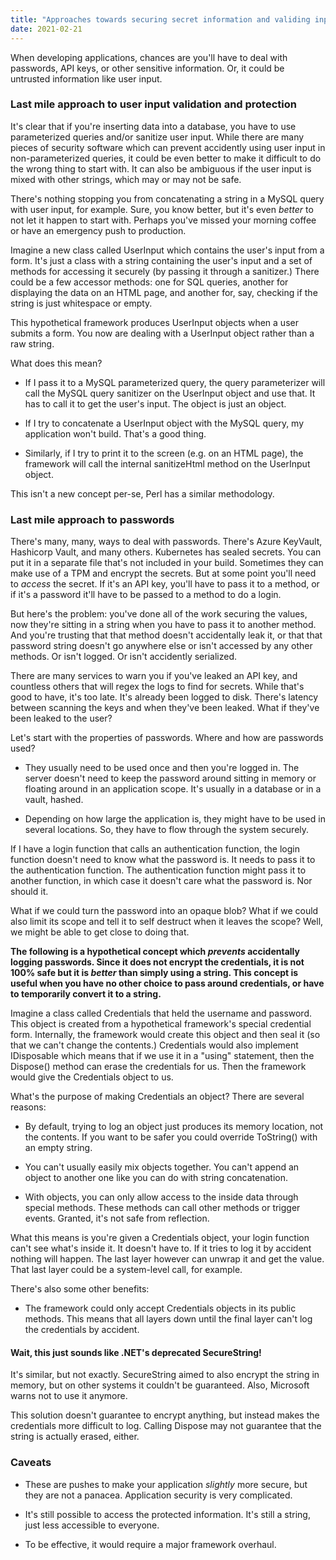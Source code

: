 ```yaml
---
title: "Approaches towards securing secret information and validing inputs, a last mile approach"
date: 2021-02-21
---
```


When developing applications, chances are you'll have to deal with passwords, API keys, or other sensitive information. Or, it could be untrusted information like user input.

### Last mile approach to user input validation and protection

It's clear that if you're inserting data into a database, you have to use parameterized queries and/or sanitize user input. While there are many pieces of security software which can prevent accidently using user input in non-parameterized queries, it could be even better to make it difficult to do the wrong thing to start with. It can also be ambiguous if the user input is mixed with other strings, which may or may not be safe.

There's nothing stopping you from concatenating a string in a MySQL query with user input, for example. Sure, you know better, but it's even *better* to not let it happen to start with. Perhaps you've missed your morning coffee or have an emergency push to production.

Imagine a new class called UserInput which contains the user's input from a form. It's just a class with a string containing the user's input and a set of methods for accessing it securely (by passing it through a sanitizer.) There could be a few accessor methods: one for SQL queries, another for displaying the data on an HTML page, and another for, say, checking if the string is just whitespace or empty.

This hypothetical framework produces UserInput objects when a user submits a form. You now are dealing with a UserInput object rather than a raw string.

What does this mean?

-   If I pass it to a MySQL parameterized query, the query parameterizer will call the MySQL query sanitizer on the UserInput object and use that. It has to call it to get the user's input. The object is just an object.

-   If I try to concatenate a UserInput object with the MySQL query, my application won't build. That's a good thing.

-   Similarly, if I try to print it to the screen (e.g. on an HTML page), the framework will call the internal sanitizeHtml method on the UserInput object.

This isn't a new concept per-se, Perl has a similar methodology.

### Last mile approach to passwords

There's many, many, ways to deal with passwords. There's Azure KeyVault, Hashicorp Vault, and many others. Kubernetes has sealed secrets. You can put it in a separate file that's not included in your build. Sometimes they can make use of a TPM and encrypt the secrets. But at some point you'll need to *access* the secret. If it's an API key, you'll have to pass it to a method, or if it's a password it'll have to be passed to a method to do a login.

But here's the problem: you've done all of the work securing the values, now they're sitting in a string when you have to pass it to another method. And you're trusting that that method doesn't accidentally leak it, or that that password string doesn't go anywhere else or isn't accessed by any other methods. Or isn't logged. Or isn't accidently serialized.

There are many services to warn you if you've leaked an API key, and countless others that will regex the logs to find for secrets. While that's good to have, it's too late. It's already been logged to disk. There's latency between scanning the keys and when they've been leaked. What if they've been leaked to the user?

Let's start with the properties of passwords. Where and how are passwords used?

-   They usually need to be used once and then you're logged in. The server doesn't need to keep the password around sitting in memory or floating around in an application scope. It's usually in a database or in a vault, hashed.

-   Depending on how large the application is, they might have to be used in several locations. So, they have to flow through the system securely.

If I have a login function that calls an authentication function, the login function doesn't need to know what the password is. It needs to pass it to the authentication function. The authentication function might pass it to another function, in which case it doesn't care what the password is. Nor should it.

What if we could turn the password into an opaque blob? What if we could also limit its scope and tell it to self destruct when it leaves the scope? Well, we might be able to get close to doing that.

**The following is a hypothetical concept which *prevents* accidentally logging passwords. Since it does not encrypt the credentials, it is not 100% safe but it is *better* than simply using a string. This concept is useful when you have no other choice to pass around credentials, or have to temporarily convert it to a string.**

Imagine a class called Credentials that held the username and password. This object is created from a hypothetical framework's special credential form. Internally, the framework would create this object and then seal it (so that we can't change the contents.) Credentials would also implement IDisposable which means that if we use it in a "using" statement, then the Dispose() method can erase the credentials for us. Then the framework would give the Credentials object to us.

What's the purpose of making Credentials an object? There are several reasons:

-   By default, trying to log an object just produces its memory location, not the contents. If you want to be safer you could override ToString() with an empty string.

-   You can't usually easily mix objects together. You can't append an object to another one like you can do with string concatenation.

-   With objects, you can only allow access to the inside data through special methods. These methods can call other methods or trigger events. Granted, it's not safe from reflection.

What this means is you're given a Credentials object, your login function can't see what's inside it. It doesn't have to. If it tries to log it by accident nothing will happen. The last layer however can unwrap it and get the value. That last layer could be a system-level call, for example.

There's also some other benefits:

-   The framework could only accept Credentials objects in its public methods. This means that all layers down until the final layer can't log the credentials by accident.

#### Wait, this just sounds like .NET's deprecated SecureString!

It's similar, but not exactly. SecureString aimed to also encrypt the string in memory, but on other systems it couldn't be guaranteed. Also, Microsoft warns not to use it anymore.

This solution doesn't guarantee to encrypt anything, but instead makes the credentials more difficult to log. Calling Dispose may not guarantee that the string is actually erased, either.

### Caveats

-   These are pushes to make your application *slightly* more secure, but they are not a panacea. Application security is very complicated.

-   It's still possible to access the protected information. It's still a string, just less accessible to everyone.

-   To be effective, it would require a major framework overhaul.
